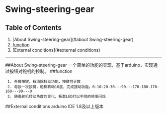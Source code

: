 # Swing-steering-gear
## Table of Contents
1. [About Swing-steering-gear](#about Swing-steering-gear)
2. [function](#function)
3. [External conditions](#external conditions)
-------------------------------------------------------------
##About Swing-steering-gear
     一个简单的功能的实现，基于arduino，实现通过按钮对舵机的控制。
##function
      
     1. 外接按键，有消除抖动功能，按键可计数
     2. 每按一次按键，舵机转动10度，完成摆动功能。0-10-20-30---90---170-180-170-160---90---0
     3. 随着舵机转动角度的变化，板载LED灯以不同的频率闪烁
##External conditions
     arduino IDE 1.8及以上版本
